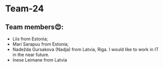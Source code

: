# Team-24

## Team members😍:
- Liis from Estonia;
- Mari Sarapuu from Estonia;
- Nadežda Gursakova (Nadja) from Latvia, Riga. I would like to work in IT in the near future.
- Inese Leimane from Latvia
